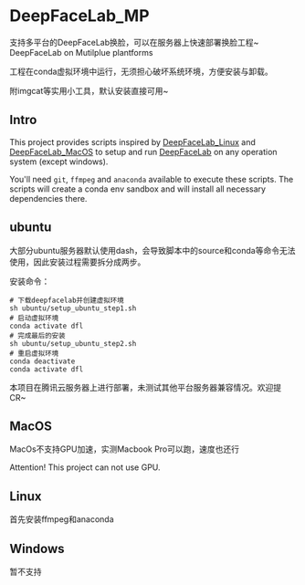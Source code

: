 # DeepFaceLab_MP
支持多平台的DeepFaceLab换脸，可以在服务器上快速部署换脸工程~
DeepFaceLab on Mutilplue plantforms

工程在conda虚拟环境中运行，无须担心破坏系统环境，方便安装与卸载。

附imgcat等实用小工具，默认安装直接可用~

## Intro

This project provides scripts inspired by [DeepFaceLab_Linux](https://github.com/lbfs/DeepFaceLab_Linux) and [DeepFaceLab_MacOS](https://github.com/lbfs/DeepFaceLab_Linux) to setup and run [DeepFaceLab](https://github.com/iperov/DeepFaceLab) on any operation system (except windows).

You'll need `git`, `ffmpeg` and `anaconda` available to execute these scripts. The scripts will create a conda env sandbox and will install all necessary dependencies there.


## ubuntu

大部分ubuntu服务器默认使用dash，会导致脚本中的source和conda等命令无法使用，因此安装过程需要拆分成两步。

安装命令：

```
# 下载deepfacelab并创建虚拟环境
sh ubuntu/setup_ubuntu_step1.sh
# 启动虚拟环境
conda activate dfl
# 完成最后的安装
sh ubuntu/setup_ubuntu_step2.sh
# 重启虚拟环境
conda deactivate
conda activate dfl
```

本项目在腾讯云服务器上进行部署，未测试其他平台服务器兼容情况。欢迎提CR~


## MacOS

MacOs不支持GPU加速，实测Macbook Pro可以跑，速度也还行

Attention! This project can not use GPU.



## Linux

首先安装ffmpeg和anaconda


## Windows

暂不支持

